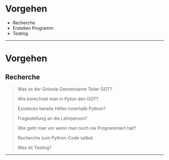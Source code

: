 # Vorgehen
- Recherche
- Erstellen Programm
- Testing

---
# Vorgehen
## Recherche

> Was ist der Grösste Gemeinsame Teiler GGT?
> 
> Wie berechnet man in Pyton den GGT?
> 
> Existieren bereits Hilfen innerhalb Python?
> 
> Fragestellung an die Lehrperson?
> 
> Wie geht man vor wenn man noch nie Programmiert hat?
> 
> Recherche zum Python-Code selbst.
> 
> Was ist Testing?
> 

---
